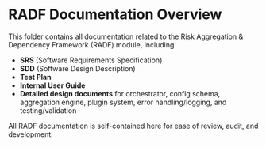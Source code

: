 # RADF Documentation Overview

This folder contains all documentation related to the Risk Aggregation & Dependency Framework (RADF) module, including:

- **SRS** (Software Requirements Specification)
- **SDD** (Software Design Description)
- **Test Plan**
- **Internal User Guide**
- **Detailed design documents** for orchestrator, config schema, aggregation engine, plugin system, error handling/logging, and testing/validation

All RADF documentation is self-contained here for ease of review, audit, and development.
